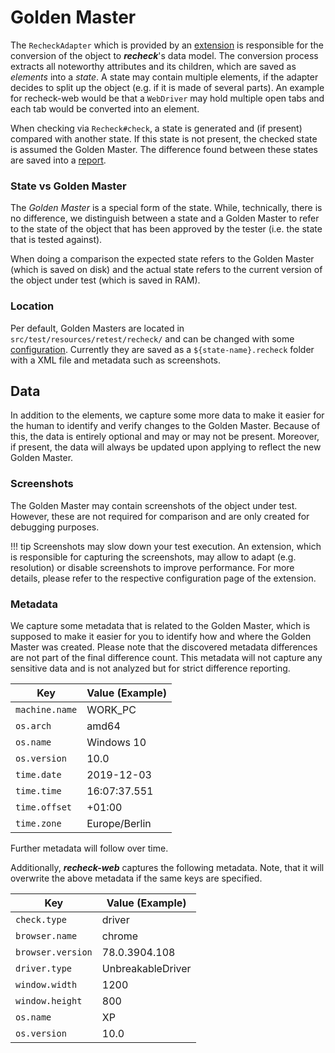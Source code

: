 # Golden Master

The `RecheckAdapter` which is provided by an [extension](../introduction/installation.md) is responsible for the conversion of the object to ***recheck***'s data model. The conversion process extracts all noteworthy attributes and its children, which are saved as *elements* into a *state*. A state may contain multiple elements, if the adapter decides to split up the object (e.g. if it is made of several parts). An example for recheck-web would be that a `WebDriver` may hold multiple open tabs and each tab would be converted into an element.

When checking via `Recheck#check`, a state is generated and (if present) compared with another state. If this state is not present, the checked state is assumed the Golden Master. The difference found between these states are saved into a [report](report.md).

### State vs Golden Master

The *Golden Master* is a special form of the state. While, technically, there is no difference, we distinguish between a state and a Golden Master to refer to the state of the object that has been approved by the tester (i.e. the state that is tested against). 

When doing a comparison the expected state refers to the Golden Master (which is saved on disk) and the actual state refers to the current version of the object under test (which is saved in RAM).

### Location

Per default, Golden Masters are located in `src/test/resources/retest/recheck/` and can be changed with some [configuration](../usage/configuration.md). Currently they are saved as a `${state-name}.recheck` folder with a XML file and metadata such as screenshots.

## Data

In addition to the elements, we capture some more data to make it easier for the human to identify and verify changes to the Golden Master. Because of this, the data is entirely optional and may or may not be present. Moreover, if present, the data will always be updated upon applying to reflect the new Golden Master.

### Screenshots

The Golden Master may contain screenshots of the object under test. However, these are not required for comparison and are only created for debugging purposes. 

!!! tip
    Screenshots may slow down your test execution. An extension, which is responsible for capturing the screenshots, may allow to adapt (e.g. resolution) or disable screenshots to improve performance. For more details, please refer to the respective configuration page of the extension.

### Metadata

We capture some metadata that is related to the Golden Master, which is supposed to make it easier for you to identify how and where the Golden Master was created. Please note that the discovered metadata differences are not part of the final difference count. This metadata will not capture any sensitive data and is not analyzed but for strict difference reporting.

| Key            | Value (Example) |
| -------------- | --------------- |
| `machine.name` | WORK_PC         |
| `os.arch`      | amd64           |
| `os.name`      | Windows 10      |
| `os.version`   | 10.0            |
| `time.date`    | 2019-12-03      |
| `time.time`    | 16:07:37.551    |
| `time.offset`  | +01:00          |
| `time.zone`    | Europe/Berlin   |

Further metadata will follow over time.

Additionally, ***recheck-web*** captures the following metadata. Note, that it will overwrite the above metadata if the same keys are specified.

| Key               | Value (Example)   |
| ----------------- | ----------------- |
| `check.type`      | driver            |
| `browser.name`    | chrome            |
| `browser.version` | 78.0.3904.108     |
| `driver.type`     | UnbreakableDriver |
| `window.width`    | 1200              |
| `window.height`   | 800               |
| `os.name`         | XP                |
| `os.version`      | 10.0              |

